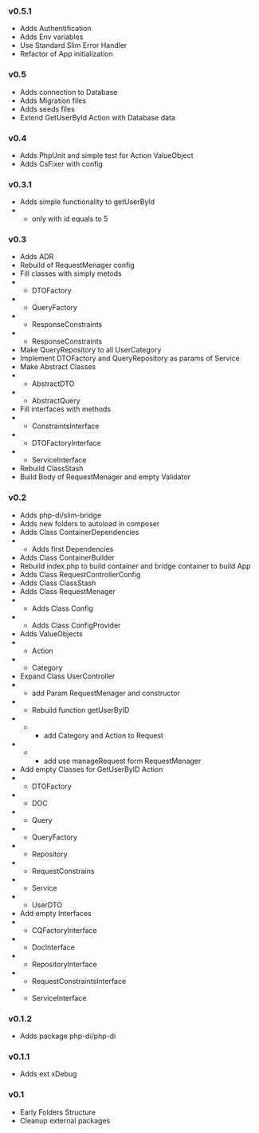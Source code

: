 ### v0.5.1 ###
* Adds Authentification
* Adds Env variables
* Use Standard Slim Error Handler
* Refactor of App initialization

### v0.5 ###
* Adds connection to Database
* Adds Migration files
* Adds seeds files
* Extend GetUserById Action with Database data

### v0.4 ###
* Adds PhpUnit and simple test for Action ValueObject
* Adds CsFixer with config

### v0.3.1 ###
* Adds simple functionality to getUserById
* * only with id equals to 5

### v0.3 ###
* Adds ADR
* Rebuild of RequestMenager config
* Fill classes with simply metods
* * DTOFactory
* * QueryFactory
* * ResponseConstraints
* * ResponseConstraints
* Make QueryRepository to all UserCategory
* Implement DTOFactory and QueryRepository as params of Service
* Make Abstract Classes
* * AbstractDTO
* * AbstractQuery
* Fill interfaces with methods
* * ConstraintsInterface
* * DTOFactoryInterface
* * ServiceInterface
* Rebuild ClassStash
* Build Body of RequestMenager and empty Validator

### v0.2 ###
* Adds php-di/slim-bridge
* Adds new folders to autoload in composer
* Adds Class ContainerDependencies
* * Adds first Dependencies
* Adds Class ContainerBuilder
* Rebuild index.php to build container and bridge container to build App
* Adds Class RequestControllerConfig
* Adds Class ClassStash
* Adds Class RequestMenager
* * Adds Class Config
* * Adds Class ConfigProvider
* Adds ValueObjects
* * Action
* * Category
* Expand Class UserController
* * add Param RequestMenager and constructor
* * Rebuild function getUserByID
* * * add Category and Action to Request 
* * * add use manageRequest form RequestMenager
* Add empty Classes for GetUserByID Action
* * DTOFactory
* * DOC
* * Query
* * QueryFactory
* * Repository
* * RequestConstrains
* * Service
* * UserDTO
* Add empty Interfaces
* * CQFactoryInterface
* * DocInterface
* * RepositoryInterface
* * RequestConstraintsInterface
* * ServiceInterface

### v0.1.2 ###
* Adds package php-di/php-di

### v0.1.1 ###
* Adds ext xDebug

### v0.1 ###
* Early Folders Structure
* Cleanup external packages
